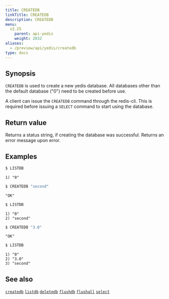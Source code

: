 ```yaml
---
title: CREATEDB
linkTitle: CREATEDB
description: CREATEDB
menu:
  v2.25
    parent: api-yedis
    weight: 2032
aliases:
  - /preview/api/yedis/createdb
type: docs
---
```


## Synopsis

`CREATEDB` is used to create a new yedis database. All databases other than the default database ("0") need to be created before use.

A client can issue the `CREATEDB` command through the redis-cli.
This is required before issuing a `SELECT` command to start using the database.

## Return value

Returns a status string, if creating the database was successful. Returns an error message upon error.

## Examples

```sh
$ LISTDB
```

```
1) "0"
```

```sh
$ CREATEDB "second"
```

```
"OK"
```

```sh
$ LISTDB
```

```
1) "0"
2) "second"
```

```sh
$ CREATEDB "3.0"
```

```
"OK"
```

```sh
$ LISTDB
```

```
1) "0"
2) "3.0"
3) "second"
```

## See also

[`createdb`](../createdb/)
[`listdb`](../listdb/)
[`deletedb`](../deletedb/)
[`flushdb`](../flushdb/)
[`flushall`](../flushall/)
[`select`](../select/)
